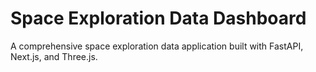 # Space Exploration Data Dashboard

A comprehensive space exploration data application built with FastAPI, Next.js, and Three.js.
